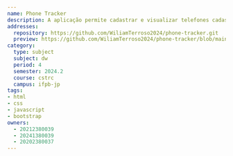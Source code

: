 ```yaml
---
name: Phone Tracker
description: A aplicação permite cadastrar e visualizar telefones cadastrados . O design inclui uma barra de navegação, conteúdo central e rodapé.
addresses:
  repository: https://github.com/WiliamTerroso2024/phone-tracker.git
  preview: https://github.com/WiliamTerroso2024/phone-tracker/blob/main/preview_phone%20_tracker.JPG 
category:
  type: subject
  subject: dw
  period: 4
  semester: 2024.2
  course: cstrc
  campus: ifpb-jp
tags:
- html
- css
- javascript
- bootstrap
owners:
  - 20212380039
  - 20241380039
  - 20202380037
---
```

